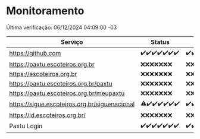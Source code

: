# Monitoramento

Última verificação: 06/12/2024 04:09:00 -03

|Serviço|Status|Últimas 24h|
|---|---|---|
|https://github.com|<span title="2024-11-29: OK=23">✔️</span><span title="2024-11-30: OK=23">✔️</span><span title="2024-12-01: OK=23">✔️</span><span title="2024-12-02: OK=23">✔️</span><span title="2024-12-03: OK=23">✔️</span><span title="2024-12-04: OK=23">✔️</span><span title="2024-12-05: OK=6">✔️</span>|<span title="05/12/2024 04:09:00 -03 : 200">✔️</span><span title="05/12/2024 05:12:00 -03 : 200">✔️</span><span title="05/12/2024 06:09:00 -03 : 200">✔️</span><span title="05/12/2024 07:10:00 -03 : 200">✔️</span><span title="05/12/2024 08:08:00 -03 : 200">✔️</span><span title="05/12/2024 09:16:00 -03 : 200">✔️</span><span title="05/12/2024 10:20:00 -03 : 200">✔️</span><span title="05/12/2024 11:08:00 -03 : 200">✔️</span><span title="05/12/2024 12:09:00 -03 : 200">✔️</span><span title="05/12/2024 13:11:00 -03 : 200">✔️</span><span title="05/12/2024 14:08:00 -03 : 200">✔️</span><span title="05/12/2024 15:10:00 -03 : 200">✔️</span><span title="05/12/2024 16:05:00 -03 : 200">✔️</span><span title="05/12/2024 17:10:00 -03 : 200">✔️</span><span title="05/12/2024 18:08:00 -03 : 200">✔️</span><span title="05/12/2024 19:08:00 -03 : 200">✔️</span><span title="05/12/2024 20:09:00 -03 : 200">✔️</span><span title="05/12/2024 21:43:00 -03 : 200">✔️</span><span title="05/12/2024 23:20:00 -03 : 200">✔️</span><span title="06/12/2024 00:27:00 -03 : 200">✔️</span><span title="06/12/2024 01:11:00 -03 : 200">✔️</span><span title="06/12/2024 02:09:00 -03 : 200">✔️</span><span title="06/12/2024 03:13:00 -03 : 200">✔️</span><span title="06/12/2024 04:09:00 -03 : 200">✔️</span>|
|https://paxtu.escoteiros.org.br|<span title="2024-11-29: Falhas=23">❌</span><span title="2024-11-30: Falhas=23">❌</span><span title="2024-12-01: Falhas=23">❌</span><span title="2024-12-02: Falhas=23">❌</span><span title="2024-12-03: Falhas=23">❌</span><span title="2024-12-04: Falhas=23">❌</span><span title="2024-12-05: Falhas=6">❌</span>|<span title="05/12/2024 04:09:00 -03 : 403">❌</span><span title="05/12/2024 05:12:00 -03 : 403">❌</span><span title="05/12/2024 06:09:00 -03 : 403">❌</span><span title="05/12/2024 07:10:00 -03 : 403">❌</span><span title="05/12/2024 08:08:00 -03 : 403">❌</span><span title="05/12/2024 09:16:00 -03 : 403">❌</span><span title="05/12/2024 10:20:00 -03 : 403">❌</span><span title="05/12/2024 11:08:00 -03 : 403">❌</span><span title="05/12/2024 12:09:00 -03 : 403">❌</span><span title="05/12/2024 13:11:00 -03 : 403">❌</span><span title="05/12/2024 14:08:00 -03 : 403">❌</span><span title="05/12/2024 15:10:00 -03 : 403">❌</span><span title="05/12/2024 16:05:00 -03 : 403">❌</span><span title="05/12/2024 17:10:00 -03 : 403">❌</span><span title="05/12/2024 18:08:00 -03 : 403">❌</span><span title="05/12/2024 19:08:00 -03 : 403">❌</span><span title="05/12/2024 20:09:00 -03 : 403">❌</span><span title="05/12/2024 21:43:00 -03 : 403">❌</span><span title="05/12/2024 23:20:00 -03 : 403">❌</span><span title="06/12/2024 00:27:00 -03 : 403">❌</span><span title="06/12/2024 01:11:00 -03 : 403">❌</span><span title="06/12/2024 02:09:00 -03 : 403">❌</span><span title="06/12/2024 03:13:00 -03 : 403">❌</span><span title="06/12/2024 04:09:00 -03 : 403">❌</span>|
|https://escoteiros.org.br|<span title="2024-11-29: Falhas=23">❌</span><span title="2024-11-30: Falhas=23">❌</span><span title="2024-12-01: Falhas=23">❌</span><span title="2024-12-02: Falhas=23">❌</span><span title="2024-12-03: Falhas=23">❌</span><span title="2024-12-04: Falhas=23">❌</span><span title="2024-12-05: Falhas=6">❌</span>|<span title="05/12/2024 04:09:00 -03 : 403">❌</span><span title="05/12/2024 05:12:00 -03 : 403">❌</span><span title="05/12/2024 06:09:00 -03 : 403">❌</span><span title="05/12/2024 07:10:00 -03 : 403">❌</span><span title="05/12/2024 08:08:00 -03 : 403">❌</span><span title="05/12/2024 09:16:00 -03 : 403">❌</span><span title="05/12/2024 10:20:00 -03 : 403">❌</span><span title="05/12/2024 11:08:00 -03 : 403">❌</span><span title="05/12/2024 12:09:00 -03 : 403">❌</span><span title="05/12/2024 13:11:00 -03 : 403">❌</span><span title="05/12/2024 14:08:00 -03 : 403">❌</span><span title="05/12/2024 15:10:00 -03 : 403">❌</span><span title="05/12/2024 16:05:00 -03 : 403">❌</span><span title="05/12/2024 17:10:00 -03 : 403">❌</span><span title="05/12/2024 18:08:00 -03 : 403">❌</span><span title="05/12/2024 19:08:00 -03 : 403">❌</span><span title="05/12/2024 20:09:00 -03 : 403">❌</span><span title="05/12/2024 21:43:00 -03 : 403">❌</span><span title="05/12/2024 23:20:00 -03 : 403">❌</span><span title="06/12/2024 00:27:00 -03 : 403">❌</span><span title="06/12/2024 01:11:00 -03 : 403">❌</span><span title="06/12/2024 02:09:00 -03 : 403">❌</span><span title="06/12/2024 03:13:00 -03 : 403">❌</span><span title="06/12/2024 04:09:00 -03 : 403">❌</span>|
|https://paxtu.escoteiros.org.br/paxtu|<span title="2024-11-29: Falhas=23">❌</span><span title="2024-11-30: Falhas=23">❌</span><span title="2024-12-01: Falhas=23">❌</span><span title="2024-12-02: Falhas=23">❌</span><span title="2024-12-03: Falhas=23">❌</span><span title="2024-12-04: Falhas=23">❌</span><span title="2024-12-05: Falhas=6">❌</span>|<span title="05/12/2024 04:09:00 -03 : 403">❌</span><span title="05/12/2024 05:12:00 -03 : 403">❌</span><span title="05/12/2024 06:09:00 -03 : 403">❌</span><span title="05/12/2024 07:10:00 -03 : 403">❌</span><span title="05/12/2024 08:08:00 -03 : 403">❌</span><span title="05/12/2024 09:16:00 -03 : 403">❌</span><span title="05/12/2024 10:20:00 -03 : 403">❌</span><span title="05/12/2024 11:08:00 -03 : 403">❌</span><span title="05/12/2024 12:09:00 -03 : 403">❌</span><span title="05/12/2024 13:11:00 -03 : 403">❌</span><span title="05/12/2024 14:08:00 -03 : 403">❌</span><span title="05/12/2024 15:10:00 -03 : 403">❌</span><span title="05/12/2024 16:05:00 -03 : 403">❌</span><span title="05/12/2024 17:10:00 -03 : 403">❌</span><span title="05/12/2024 18:08:00 -03 : 403">❌</span><span title="05/12/2024 19:08:00 -03 : 403">❌</span><span title="05/12/2024 20:09:00 -03 : 403">❌</span><span title="05/12/2024 21:43:00 -03 : 403">❌</span><span title="05/12/2024 23:20:00 -03 : 403">❌</span><span title="06/12/2024 00:27:00 -03 : 403">❌</span><span title="06/12/2024 01:11:00 -03 : 403">❌</span><span title="06/12/2024 02:09:00 -03 : 403">❌</span><span title="06/12/2024 03:13:00 -03 : 403">❌</span><span title="06/12/2024 04:09:00 -03 : 403">❌</span>|
|https://paxtu.escoteiros.org.br/meupaxtu|<span title="2024-11-29: Falhas=23">❌</span><span title="2024-11-30: Falhas=23">❌</span><span title="2024-12-01: Falhas=23">❌</span><span title="2024-12-02: Falhas=23">❌</span><span title="2024-12-03: Falhas=23">❌</span><span title="2024-12-04: Falhas=23">❌</span><span title="2024-12-05: Falhas=6">❌</span>|<span title="05/12/2024 04:09:00 -03 : 403">❌</span><span title="05/12/2024 05:12:00 -03 : 403">❌</span><span title="05/12/2024 06:09:00 -03 : 403">❌</span><span title="05/12/2024 07:10:00 -03 : 403">❌</span><span title="05/12/2024 08:08:00 -03 : 403">❌</span><span title="05/12/2024 09:16:00 -03 : 403">❌</span><span title="05/12/2024 10:20:00 -03 : 403">❌</span><span title="05/12/2024 11:08:00 -03 : 403">❌</span><span title="05/12/2024 12:09:00 -03 : 403">❌</span><span title="05/12/2024 13:11:00 -03 : 403">❌</span><span title="05/12/2024 14:08:00 -03 : 403">❌</span><span title="05/12/2024 15:10:00 -03 : 403">❌</span><span title="05/12/2024 16:05:00 -03 : 403">❌</span><span title="05/12/2024 17:10:00 -03 : 403">❌</span><span title="05/12/2024 18:08:00 -03 : 403">❌</span><span title="05/12/2024 19:08:00 -03 : 403">❌</span><span title="05/12/2024 20:09:00 -03 : 403">❌</span><span title="05/12/2024 21:43:00 -03 : 403">❌</span><span title="05/12/2024 23:20:00 -03 : 403">❌</span><span title="06/12/2024 00:27:00 -03 : 403">❌</span><span title="06/12/2024 01:11:00 -03 : 403">❌</span><span title="06/12/2024 02:09:00 -03 : 403">❌</span><span title="06/12/2024 03:13:00 -03 : 403">❌</span><span title="06/12/2024 04:09:00 -03 : 403">❌</span>|
|https://sigue.escoteiros.org.br/siguenacional|<span title="2024-11-29: OK=22, Falhas=1">⚠️</span><span title="2024-11-30: OK=23">✔️</span><span title="2024-12-01: OK=23">✔️</span><span title="2024-12-02: OK=23">✔️</span><span title="2024-12-03: OK=23">✔️</span><span title="2024-12-04: OK=23">✔️</span><span title="2024-12-05: OK=6">✔️</span>|<span title="05/12/2024 04:09:00 -03 : 200">✔️</span><span title="05/12/2024 05:12:00 -03 : 200">✔️</span><span title="05/12/2024 06:09:00 -03 : 200">✔️</span><span title="05/12/2024 07:10:00 -03 : 200">✔️</span><span title="05/12/2024 08:08:00 -03 : 200">✔️</span><span title="05/12/2024 09:16:00 -03 : 200">✔️</span><span title="05/12/2024 10:20:00 -03 : 200">✔️</span><span title="05/12/2024 11:08:00 -03 : 200">✔️</span><span title="05/12/2024 12:09:00 -03 : 200">✔️</span><span title="05/12/2024 13:11:00 -03 : 200">✔️</span><span title="05/12/2024 14:08:00 -03 : 200">✔️</span><span title="05/12/2024 15:10:00 -03 : 200">✔️</span><span title="05/12/2024 16:05:00 -03 : 200">✔️</span><span title="05/12/2024 17:10:00 -03 : 200">✔️</span><span title="05/12/2024 18:08:00 -03 : 200">✔️</span><span title="05/12/2024 19:08:00 -03 : 200">✔️</span><span title="05/12/2024 20:09:00 -03 : 200">✔️</span><span title="05/12/2024 21:43:00 -03 : 200">✔️</span><span title="05/12/2024 23:20:00 -03 : 200">✔️</span><span title="06/12/2024 00:27:00 -03 : 200">✔️</span><span title="06/12/2024 01:11:00 -03 : 200">✔️</span><span title="06/12/2024 02:09:00 -03 : 200">✔️</span><span title="06/12/2024 03:13:00 -03 : 200">✔️</span><span title="06/12/2024 04:09:00 -03 : 200">✔️</span>|
|https://id.escoteiros.org.br/|<span title="2024-11-29: Falhas=23">❌</span><span title="2024-11-30: Falhas=23">❌</span><span title="2024-12-01: Falhas=23">❌</span><span title="2024-12-02: Falhas=23">❌</span><span title="2024-12-03: Falhas=23">❌</span><span title="2024-12-04: Falhas=23">❌</span><span title="2024-12-05: Falhas=6">❌</span>|<span title="05/12/2024 04:09:00 -03 : 403">❌</span><span title="05/12/2024 05:12:00 -03 : 403">❌</span><span title="05/12/2024 06:09:00 -03 : 403">❌</span><span title="05/12/2024 07:10:00 -03 : 403">❌</span><span title="05/12/2024 08:08:00 -03 : 403">❌</span><span title="05/12/2024 09:16:00 -03 : 403">❌</span><span title="05/12/2024 10:20:00 -03 : 403">❌</span><span title="05/12/2024 11:08:00 -03 : 403">❌</span><span title="05/12/2024 12:09:00 -03 : 403">❌</span><span title="05/12/2024 13:11:00 -03 : 403">❌</span><span title="05/12/2024 14:08:00 -03 : 403">❌</span><span title="05/12/2024 15:10:00 -03 : 403">❌</span><span title="05/12/2024 16:05:00 -03 : 403">❌</span><span title="05/12/2024 17:10:00 -03 : 403">❌</span><span title="05/12/2024 18:08:00 -03 : 403">❌</span><span title="05/12/2024 19:08:00 -03 : 403">❌</span><span title="05/12/2024 20:09:00 -03 : 403">❌</span><span title="05/12/2024 21:43:00 -03 : 403">❌</span><span title="05/12/2024 23:20:00 -03 : 403">❌</span><span title="06/12/2024 00:27:00 -03 : 403">❌</span><span title="06/12/2024 01:11:00 -03 : 403">❌</span><span title="06/12/2024 02:09:00 -03 : 403">❌</span><span title="06/12/2024 03:13:00 -03 : 403">❌</span><span title="06/12/2024 04:09:00 -03 : 403">❌</span>|
|Paxtu Login|<span title="2024-11-29: OK=23">✔️</span><span title="2024-11-30: OK=23">✔️</span><span title="2024-12-01: OK=23">✔️</span><span title="2024-12-02: OK=23">✔️</span><span title="2024-12-03: OK=23">✔️</span><span title="2024-12-04: OK=23">✔️</span><span title="2024-12-05: OK=6">✔️</span>|<span title="05/12/2024 04:09:00 -03 : 200">✔️</span><span title="05/12/2024 05:12:00 -03 : 200">✔️</span><span title="05/12/2024 06:09:00 -03 : 200">✔️</span><span title="05/12/2024 07:10:00 -03 : 200">✔️</span><span title="05/12/2024 08:08:00 -03 : 200">✔️</span><span title="05/12/2024 09:16:00 -03 : 200">✔️</span><span title="05/12/2024 10:20:00 -03 : 200">✔️</span><span title="05/12/2024 11:08:00 -03 : 200">✔️</span><span title="05/12/2024 12:09:00 -03 : 200">✔️</span><span title="05/12/2024 13:11:00 -03 : 200">✔️</span><span title="05/12/2024 14:08:00 -03 : 200">✔️</span><span title="05/12/2024 15:10:00 -03 : 200">✔️</span><span title="05/12/2024 16:05:00 -03 : 200">✔️</span><span title="05/12/2024 17:10:00 -03 : 200">✔️</span><span title="05/12/2024 18:08:00 -03 : 200">✔️</span><span title="05/12/2024 19:08:00 -03 : 200">✔️</span><span title="05/12/2024 20:09:00 -03 : 200">✔️</span><span title="05/12/2024 21:43:00 -03 : 200">✔️</span><span title="05/12/2024 23:21:00 -03 : 200">✔️</span><span title="06/12/2024 00:27:00 -03 : 200">✔️</span><span title="06/12/2024 01:11:00 -03 : 200">✔️</span><span title="06/12/2024 02:09:00 -03 : 200">✔️</span><span title="06/12/2024 03:13:00 -03 : 200">✔️</span><span title="06/12/2024 04:09:00 -03 : 200">✔️</span>|
